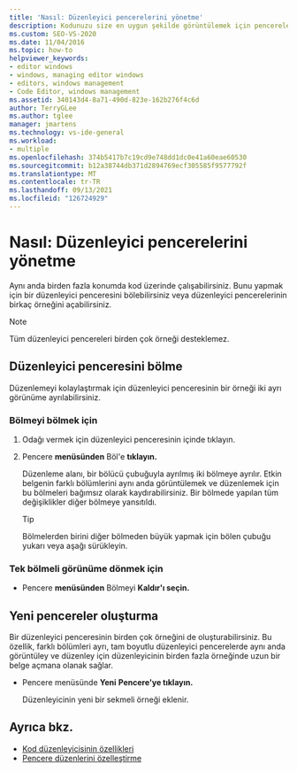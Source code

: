 ```yaml
---
title: 'Nasıl: Düzenleyici pencerelerini yönetme'
description: Kodunuzu size en uygun şekilde görüntülemek için pencereleri bölmeyi ve aynı anda birkaç pencere açmayı öğrenin.
ms.custom: SEO-VS-2020
ms.date: 11/04/2016
ms.topic: how-to
helpviewer_keywords:
- editor windows
- windows, managing editor windows
- editors, windows management
- Code Editor, windows management
ms.assetid: 340143d4-8a71-490d-823e-162b276f4c6d
author: TerryGLee
ms.author: tglee
manager: jmartens
ms.technology: vs-ide-general
ms.workload:
- multiple
ms.openlocfilehash: 374b5417b7c19cd9e748dd1dc0e41a60eae60530
ms.sourcegitcommit: b12a38744db371d2894769ecf305585f9577792f
ms.translationtype: MT
ms.contentlocale: tr-TR
ms.lasthandoff: 09/13/2021
ms.locfileid: "126724929"
---
```

# <a name="how-to-manage-editor-windows"></a>Nasıl: Düzenleyici pencerelerini yönetme

Aynı anda birden fazla konumda kod üzerinde çalışabilirsiniz. Bunu yapmak için bir düzenleyici penceresini bölebilirsiniz veya düzenleyici pencerelerinin birkaç örneğini açabilirsiniz.

> [!NOTE]
> Tüm düzenleyici pencereleri birden çok örneği desteklemez.

## <a name="split-an-editor-window"></a>Düzenleyici penceresini bölme

Düzenlemeyi kolaylaştırmak için düzenleyici penceresinin bir örneği iki ayrı görünüme ayrılabilirsiniz.

### <a name="to-split-a-pane"></a>Bölmeyi bölmek için

1. Odağı vermek için düzenleyici penceresinin içinde tıklayın.

2. Pencere **menüsünden** Böl'e **tıklayın.**

     Düzenleme alanı, bir bölücü çubuğuyla ayrılmış iki bölmeye ayrılır. Etkin belgenin farklı bölümlerini aynı anda görüntülemek ve düzenlemek için bu bölmeleri bağımsız olarak kaydırabilirsiniz. Bir bölmede yapılan tüm değişiklikler diğer bölmeye yansıtıldı.

    > [!TIP]
    > Bölmelerden birini diğer bölmeden büyük yapmak için bölen çubuğu yukarı veya aşağı sürükleyin.

### <a name="to-return-to-single-pane-view"></a>Tek bölmeli görünüme dönmek için

- Pencere **menüsünden** Bölmeyi **Kaldır'ı seçin.**

## <a name="create-new-windows"></a>Yeni pencereler oluşturma

Bir düzenleyici penceresinin birden çok örneğini de oluşturabilirsiniz. Bu özellik, farklı bölümleri ayrı, tam boyutlu düzenleyici pencerelerde aynı anda görüntüley ve düzenley için düzenleyicinin birden fazla örneğinde uzun bir belge açmana olanak sağlar.

- Pencere menüsünde **Yeni** **Pencere'ye tıklayın.**

   Düzenleyicinin yeni bir sekmeli örneği eklenir.

## <a name="see-also"></a>Ayrıca bkz.

- [Kod düzenleyicisinin özellikleri](../ide/writing-code-in-the-code-and-text-editor.md)
- [Pencere düzenlerini özelleştirme](../ide/customizing-window-layouts-in-visual-studio.md)
